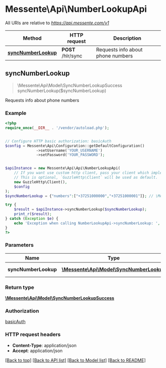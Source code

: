 # Messente\Api\NumberLookupApi

All URIs are relative to *https://api.messente.com/v1*

Method | HTTP request | Description
------------- | ------------- | -------------
[**syncNumberLookup**](NumberLookupApi.md#syncNumberLookup) | **POST** /hlr/sync | Requests info about phone numbers



## syncNumberLookup

> \Messente\Api\Model\SyncNumberLookupSuccess syncNumberLookup($syncNumberLookup)

Requests info about phone numbers

### Example

```php
<?php
require_once(__DIR__ . '/vendor/autoload.php');


// Configure HTTP basic authorization: basicAuth
$config = Messente\Api\Configuration::getDefaultConfiguration()
              ->setUsername('YOUR_USERNAME')
              ->setPassword('YOUR_PASSWORD');


$apiInstance = new Messente\Api\Api\NumberLookupApi(
    // If you want use custom http client, pass your client which implements `GuzzleHttp\ClientInterface`.
    // This is optional, `GuzzleHttp\Client` will be used as default.
    new GuzzleHttp\Client(),
    $config
);
$syncNumberLookup = {"numbers":["+37251000000","+37251000001"]}; // \Messente\Api\Model\SyncNumberLookup | Numbers for lookup

try {
    $result = $apiInstance->syncNumberLookup($syncNumberLookup);
    print_r($result);
} catch (Exception $e) {
    echo 'Exception when calling NumberLookupApi->syncNumberLookup: ', $e->getMessage(), PHP_EOL;
}
?>
```

### Parameters


Name | Type | Description  | Notes
------------- | ------------- | ------------- | -------------
 **syncNumberLookup** | [**\Messente\Api\Model\SyncNumberLookup**](../Model/SyncNumberLookup.md)| Numbers for lookup |

### Return type

[**\Messente\Api\Model\SyncNumberLookupSuccess**](../Model/SyncNumberLookupSuccess.md)

### Authorization

[basicAuth](../../README.md#basicAuth)

### HTTP request headers

- **Content-Type**: application/json
- **Accept**: application/json

[[Back to top]](#) [[Back to API list]](../../README.md#documentation-for-api-endpoints)
[[Back to Model list]](../../README.md#documentation-for-models)
[[Back to README]](../../README.md)

